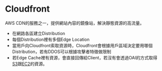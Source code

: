 # Cloudfront
AWS CDN的服務之一，提供網站內容的鏡像站，解決靜態資源的高流量。
* 在網路各區建立Distribution
* 每個Distribution裡有多個Edge Location
* 當用戶向Cloudfront索取資源時，Cloudfront會根據用戶區域決定要用哪個Distribution，若有DDOS可以根據攻擊者特徵做限制
* 若Edge Cache裡有資源，會直接回傳給Client，若沒有會透過OAI的方式取得[S3](s3.md)跟[EC2](ec2.md)的資源。
